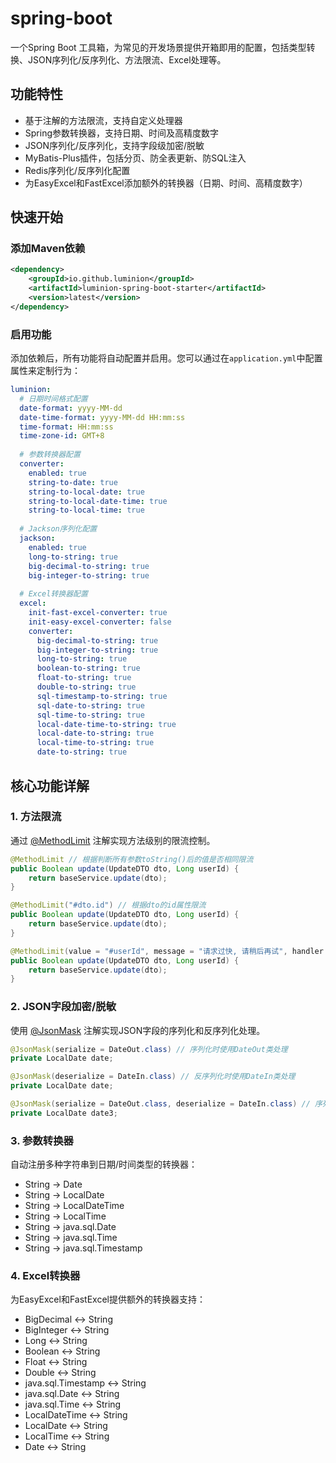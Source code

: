 # spring-boot


一个Spring Boot 工具箱，为常见的开发场景提供开箱即用的配置，包括类型转换、JSON序列化/反序列化、方法限流、Excel处理等。

## 功能特性

* 基于注解的方法限流，支持自定义处理器
* Spring参数转换器，支持日期、时间及高精度数字
* JSON序列化/反序列化，支持字段级加密/脱敏
* MyBatis-Plus插件，包括分页、防全表更新、防SQL注入
* Redis序列化/反序列化配置
* 为EasyExcel和FastExcel添加额外的转换器（日期、时间、高精度数字）

## 快速开始

### 添加Maven依赖

```xml
<dependency>
    <groupId>io.github.luminion</groupId>
    <artifactId>luminion-spring-boot-starter</artifactId>
    <version>latest</version>
</dependency>
```

### 启用功能

添加依赖后，所有功能将自动配置并启用。您可以通过在`application.yml`中配置属性来定制行为：

```yaml
luminion:
  # 日期时间格式配置
  date-format: yyyy-MM-dd
  date-time-format: yyyy-MM-dd HH:mm:ss
  time-format: HH:mm:ss
  time-zone-id: GMT+8
  
  # 参数转换器配置
  converter:
    enabled: true
    string-to-date: true
    string-to-local-date: true
    string-to-local-date-time: true
    string-to-local-time: true
  
  # Jackson序列化配置
  jackson:
    enabled: true
    long-to-string: true
    big-decimal-to-string: true
    big-integer-to-string: true
  
  # Excel转换器配置
  excel:
    init-fast-excel-converter: true
    init-easy-excel-converter: false
    converter:
      big-decimal-to-string: true
      big-integer-to-string: true
      long-to-string: true
      boolean-to-string: true
      float-to-string: true
      double-to-string: true
      sql-timestamp-to-string: true
      sql-date-to-string: true
      sql-time-to-string: true
      local-date-time-to-string: true
      local-date-to-string: true
      local-time-to-string: true
      date-to-string: true
```

## 核心功能详解

### 1. 方法限流

通过 [@MethodLimit](luminion-spring-boot-autoconfigure/src/main/java/io/github/luminion/starter/spring/annotation/MethodLimit.java) 注解实现方法级别的限流控制。

```java
@MethodLimit // 根据判断所有参数toString()后的值是否相同限流
public Boolean update(UpdateDTO dto, Long userId) {
    return baseService.update(dto);
}

@MethodLimit("#dto.id") // 根据dto的id属性限流
public Boolean update(UpdateDTO dto, Long userId) {
    return baseService.update(dto);
}

@MethodLimit(value = "#userId", message = "请求过快, 请稍后再试", handler = CustomLimitHandler.class) // 使用userId限流, 并自定义错误信息, 限流逻辑
public Boolean update(UpdateDTO dto, Long userId) {
    return baseService.update(dto);
}
```

### 2. JSON字段加密/脱敏

使用 [@JsonMask](luminion-spring-boot-autoconfigure/src/main/java/io/github/luminion/autoconfigure/jackson/annotation/JsonMask.java) 注解实现JSON字段的序列化和反序列化处理。

```java
@JsonMask(serialize = DateOut.class) // 序列化时使用DateOut类处理
private LocalDate date;

@JsonMask(deserialize = DateIn.class) // 反序列化时使用DateIn类处理
private LocalDate date;

@JsonMask(serialize = DateOut.class, deserialize = DateIn.class) // 序列化和反序列化时使用DateOut和DateIn类处理
private LocalDate date3;
```

### 3. 参数转换器

自动注册多种字符串到日期/时间类型的转换器：
- String → Date
- String → LocalDate
- String → LocalDateTime
- String → LocalTime
- String → java.sql.Date
- String → java.sql.Time
- String → java.sql.Timestamp

### 4. Excel转换器

为EasyExcel和FastExcel提供额外的转换器支持：
- BigDecimal ↔ String
- BigInteger ↔ String
- Long ↔ String
- Boolean ↔ String
- Float ↔ String
- Double ↔ String
- java.sql.Timestamp ↔ String
- java.sql.Date ↔ String
- java.sql.Time ↔ String
- LocalDateTime ↔ String
- LocalDate ↔ String
- LocalTime ↔ String
- Date ↔ String

